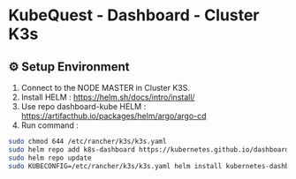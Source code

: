 # KubeQuest - Dashboard - Cluster K3s

## ⚙ Setup Environment
1. Connect to the NODE MASTER in Cluster K3S.
2. Install HELM : https://helm.sh/docs/intro/install/
3. Use repo dashboard-kube HELM : https://artifacthub.io/packages/helm/argo/argo-cd
4. Run command :
```bash
sudo chmod 644 /etc/rancher/k3s/k3s.yaml
sudo helm repo add k8s-dashboard https://kubernetes.github.io/dashboard
sudo helm repo update
sudo KUBECONFIG=/etc/rancher/k3s/k3s.yaml helm install kubernetes-dashboard k8s-dashboard/kubernetes-dashboard --version 7.13.0 --namespace kubernetes-dashboard --create-namespace --set app.ingress.enabled=false --set nginx.enabled=false --set cert-manager.enabled=false
```
